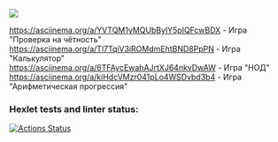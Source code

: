 <a href="https://codeclimate.com/github/PavelStriker/frontend-project-lvl1/maintainability"><img src="https://api.codeclimate.com/v1/badges/c48aa79ff544dc349453/maintainability" /></a>

https://asciinema.org/a/YVTQM1yMQUbBylY5pIQFcwBDX - Игра "Проверка на чётность"
<br>
https://asciinema.org/a/Tl7TqiV3iROMdmEhtBND8PpPN - Игра "Калькулятор"
<br>
https://asciinema.org/a/6TFAycEwahAJrtXJ64nkvDwAW - Игра "НОД"
<br>
https://asciinema.org/a/kiHdcVMzr041pLo4WSDvbd3b4 - Игра "Арифметическая прогрессия"

### Hexlet tests and linter status:
[![Actions Status](https://github.com/PavelStriker/frontend-project-lvl1/workflows/hexlet-check/badge.svg)](https://github.com/PavelStriker/frontend-project-lvl1/actions)
